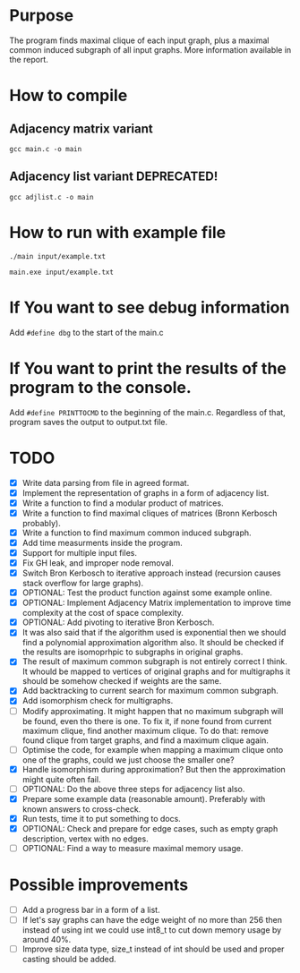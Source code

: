 # Purpose

The program finds maximal clique of each input graph, plus a maximal common induced subgraph of all input graphs. More information available in the report.

# How to compile

## Adjacency matrix variant

`gcc main.c -o main`

## Adjacency list variant DEPRECATED!

`gcc adjlist.c -o main`

# How to run with example file

`./main input/example.txt`

`main.exe input/example.txt`

# If You want to see debug information

Add `#define dbg` to the start of the main.c

# If You want to print the results of the program to the console.

Add `#define PRINTTOCMD` to the beginning of the main.c. Regardless of that, program saves the output to output.txt file.

# TODO

- [x] Write data parsing from file in agreed format.
- [x] Implement the representation of graphs in a form of adjacency list.
- [x] Write a function to find a modular product of matrices.
- [x] Write a function to find maximal cliques of matrices (Bronn Kerbosch probably).
- [x] Write a function to find maximum common induced subgraph.
- [x] Add time measurments inside the program.
- [x] Support for multiple input files.
- [x] Fix GH leak, and improper node removal.
- [x] Switch Bron Kerbosch to iterative approach instead (recursion causes stack overflow for large graphs).
- [x] OPTIONAL: Test the product function against some example online.
- [x] OPTIONAL: Implement Adjacency Matrix implementation to improve time complexity at the cost of space complexity.
- [x] OPTIONAL: Add pivoting to iterative Bron Kerbosch.
- [x] It was also said that if the algorithm used is exponential then we should find a polynomial approximation algorithm also. It should be checked if the results are isomoprhpic to subgraphs in original graphs.
- [x] The result of maximum common subgraph is not entirely correct I think. It whould be mapped to vertices of original graphs and for multigraphs it should be somehow checked if weights are the same.
- [x] Add backtracking to current search for maximum common subgraph.
- [x] Add isomorphism check for multigraphs.
- [ ] Modify approximating. It might happen that no maximum subgraph will be found, even tho there is one. To fix it, if none found from current maximum clique, find another maximum clique. To do that: remove found clique from target graphs, and find a maximum clique again.
- [ ] Optimise the code, for example when mapping a maximum clique onto one of the graphs, could we just choose the smaller one?
- [x] Handle isomorphism during approximation? But then the approximation might quite often fail.
- [ ] OPTIONAL: Do the above three steps for adjacency list also.
- [x] Prepare some example data (reasonable amount). Preferably with known answers to cross-check.
- [x] Run tests, time it to put something to docs.
- [x] OPTIONAL: Check and prepare for edge cases, such as empty graph description, vertex with no edges.
- [ ] OPTIONAL: Find a way to measure maximal memory usage.

# Possible improvements

- [ ] Add a progress bar in a form of a list.
- [ ] If let's say graphs can have the edge weight of no more than 256 then instead of using int we could use int8_t to cut down memory usage by around 40%.
- [ ] Improve size data type, size_t instead of int should be used and proper casting should be added.
